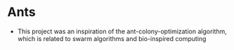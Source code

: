# Ants
- This project was an inspiration of the ant-colony-optimization algorithm, which is related to swarm algorithms and bio-inspired computing
